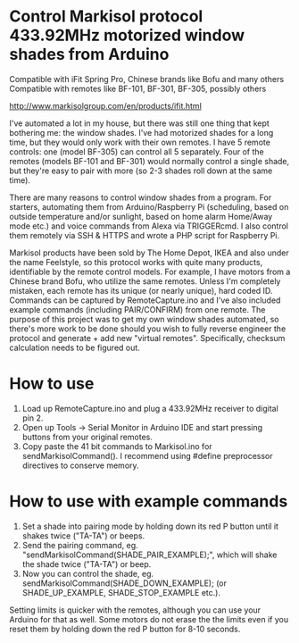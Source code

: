 # Control Markisol protocol 433.92MHz motorized window shades from Arduino
Compatible with iFit Spring Pro, Chinese brands like Bofu and many others
Compatible with remotes like BF-101, BF-301, BF-305, possibly others

http://www.markisolgroup.com/en/products/ifit.html

I've automated a lot in my house, but there was still one thing that kept bothering me: the window shades. I've had motorized shades for a long time, but they would only work with their own remotes. I have 5 remote controls: one (model BF-305) can control all 5 separately. Four of the remotes (models BF-101 and BF-301) would normally control a single shade, but they're easy to pair with more (so 2-3 shades roll down at the same time).

There are many reasons to control window shades from a program. For starters, automating them from Arduino/Raspberry Pi (scheduling, based on outside temperature and/or sunlight, based on home alarm Home/Away mode etc.) and voice commands from Alexa via TRIGGERcmd. I also control them remotely via SSH & HTTPS and wrote a PHP script for Raspberry Pi.

Markisol products have been sold by The Home Depot, IKEA and also under the name Feelstyle, so this protocol works with quite many products, identifiable by the remote control models. For example, I have motors from a Chinese brand Bofu, who utilize the same remotes. Unless I'm completely mistaken, each remote has its unique (or nearly unique), hard coded ID. Commands can be captured by RemoteCapture.ino and I've also included example commands (including PAIR/CONFIRM) from one remote. The purpose of this project was to get my own window shades automated, so there's more work to be done should you wish to fully reverse engineer the protocol and generate + add new "virtual remotes". Specifically, checksum calculation needs to be figured out.


# How to use
1. Load up RemoteCapture.ino and plug a 433.92MHz receiver to digital pin 2.
2. Open up Tools -> Serial Monitor in Arduino IDE and start pressing buttons from your original remotes.
3. Copy paste the 41 bit commands to Markisol.ino for sendMarkisolCommand(). I recommend using #define preprocessor directives to conserve memory.


# How to use with example commands
1. Set a shade into pairing mode by holding down its red P button until it shakes twice ("TA-TA") or beeps.
2. Send the pairing command, eg. "sendMarkisolCommand(SHADE_PAIR_EXAMPLE);", which will shake the shade twice ("TA-TA") or beep.
3. Now you can control the shade, eg. sendMarkisolCommand(SHADE_DOWN_EXAMPLE); (or SHADE_UP_EXAMPLE, SHADE_STOP_EXAMPLE etc.).
 
Setting limits is quicker with the remotes, although you can use your Arduino for that as well. Some motors do not erase the the limits even if you reset them by holding down the red P button for 8-10 seconds.
